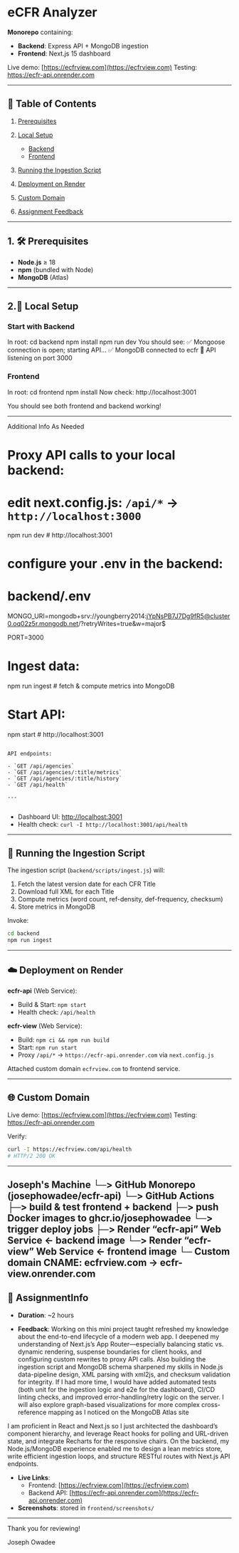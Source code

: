 # eCFR Analyzer

**Monorepo** containing:

- **Backend**: Express API + MongoDB ingestion
- **Frontend**: Next.js 15 dashboard

Live demo: [https://ecfrview.com](https://ecfrview.com)
Testing: https://ecfr-api.onrender.com



---

## 📖 Table of Contents

1. [Prerequisites](#-prerequisites)
2. [Local Setup](#-local-setup)
   - [Backend](#backend)
   - [Frontend](#frontend)

3. [Running the Ingestion Script](#-running-the-ingestion-script)
4. [Deployment on Render](#-deployment-on-render)
5. [Custom Domain](#-custom-domain)
6. [Assignment Feedback](#-assignment-feedback)

---

## 1. 🛠 Prerequisites

- **Node.js** ≥ 18
- **npm** (bundled with Node)
- **MongoDB** (Atlas)

---

## 2.🚀 Local Setup

### Start with Backend

In root:
cd backend
npm install
npm run dev
You should see:
	✅ Mongoose connection is open; starting API…
	✅ MongoDB connected to ecfr
	🚀 API listening on port 3000

### Frontend

In root:
cd frontend
npm install
Now check: http://localhost:3001

You should see both frontend and backend working!

---

Additional Info As Needed

# Proxy API calls to your local backend:
# edit next.config.js: `/api/*` → `http://localhost:3000`

npm run dev       # http://localhost:3001

# configure your .env in the backend:

# backend/.env
MONGO_URI=mongodb+srv://youngberry2014:jYpNsPB7J7Dg9fR5@cluster0.oq02z5r.mongodb.net/?retryWrites=true&w=major$

PORT=3000



# Ingest data:
npm run ingest    # fetch & compute metrics into MongoDB

# Start API:
npm start         # http://localhost:3001
```

API endpoints:

- `GET /api/agencies`
- `GET /api/agencies/:title/metrics`
- `GET /api/agencies/:title/history`
- `GET /api/health`

---


```

- Dashboard UI: [http://localhost:3001](http://localhost:3001)
- Health check: `curl -I http://localhost:3001/api/health`

---

## 📑 Running the Ingestion Script

The ingestion script (`backend/scripts/ingest.js`) will:

1. Fetch the latest version date for each CFR Title
2. Download full XML for each Title
3. Compute metrics (word count, ref-density, def-frequency, checksum)
4. Store metrics in MongoDB

Invoke:

```bash
cd backend
npm run ingest
```


---

## ☁️ Deployment on Render

**ecfr-api** (Web Service):

- Build & Start: `npm start`
- Health check: `/api/health`

**ecfr-view** (Web Service):

- Build: `npm ci && npm run build`
- Start: `npm run start`
- Proxy `/api/*` → `https://ecfr-api.onrender.com` via `next.config.js`

Attached custom domain `ecfrview.com` to frontend service.

---

## 🌐 Custom Domain
Live demo: [https://ecfrview.com](https://ecfrview.com)
Testing: https://ecfr-api.onrender.com

Verify:

```bash
curl -I https://ecfrview.com/api/health
# HTTP/2 200 OK
```

---
Joseph's Machine
 └─> GitHub Monorepo (josephowadee/ecfr-api)
      └─> GitHub Actions
            ├─> build & test frontend + backend
            ├─> push Docker images to ghcr.io/josephowadee
            └─> trigger deploy jobs
                  ├─> Render “ecfr-api” Web Service ← backend image
                  └─> Render “ecfr-view” Web Service ← frontend image
                        └─ Custom domain CNAME: ecfrview.com → ecfr-view.onrender.com
---


## 📝 AssignmentInfo

- **Duration**: \~2 hours

- **Feedback**: 
Working on this mini project taught refreshed my knowledge about the end-to-end lifecycle of a modern web app. I deepened my understanding of Next.js’s App Router—especially balancing static vs. dynamic rendering, suspense boundaries for client hooks, and configuring custom rewrites to proxy API calls. Also building the ingestion script and MongoDB schema sharpened my skills in Node.js data-pipeline design, XML parsing with xml2js, and checksum validation for integrity. If I had more time, I would have added automated tests (both unit for the ingestion logic and e2e for the dashboard), CI/CD linting checks, and improved error-handling/retry logic on the server. I will also explore graph-based visualizations for more complex cross-reference mapping as I noticed on the MongoDB Atlas site

I am proficient in React and Next.js so I just architected the dashboard’s component hierarchy, and leverage React hooks for polling and URL-driven state, and integrate Recharts for the responsive chairs.
On the backend, my Node.js/MongoDB experience enabled me to design a lean metrics store, write efficient ingestion loops, and structure RESTful routes with Next.js API endpoints.

- **Live Links**:
  - Frontend: [https://ecfrview.com](https://ecfrview.com)
  - Backend API: [https://ecfr-api.onrender.com](https://ecfr-api.onrender.com)
- **Screenshots**: stored in `frontend/screenshots/`

---

Thank you for reviewing!

Joseph Owadee


